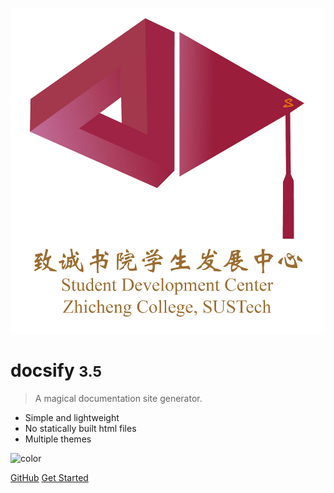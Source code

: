 ![logo](../resources/_media/zcSDC_logo.png)

# docsify <small>3.5</small>

> A magical documentation site generator.

- Simple and lightweight
- No statically built html files
- Multiple themes

<!-- <p align="center">
  <a href="https://sustech-application.com/">
    <img alt="docsify" src="../resources/_media/zcSDC_logo.png" height="200">
  </a>
</p>

<middle>致诚书院学生发展中心手册</middle> -->



<!-- ![color](#ed556a) -->
![color](#f0f0f0)

[GitHub](https://github.com/gfzum/ZhiChengSDC-Manual)
[Get Started](#致诚书院学生发发展中心手册)
